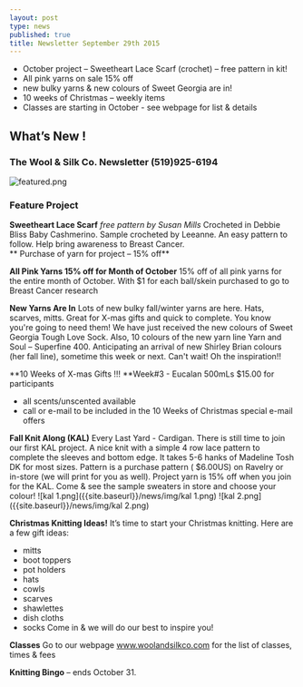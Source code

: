 ```yaml
---
layout: post
type: news
published: true
title: Newsletter September 29th 2015
---
```



-  October project – Sweetheart Lace Scarf (crochet) – free pattern in kit!
-  All pink yarns on sale 15% off 
-  new bulky yarns & new colours of Sweet Georgia are in!
-  10 weeks of Christmas – weekly items
-  Classes are starting in October - see webpage for list & details  

## **What’s New !** 

### The Wool & Silk Co. Newsletter  (519)925-6194

![featured.png]({{site.baseurl}}/news/img/featured.png)

### Feature Project
**Sweetheart Lace Scarf** _free pattern by Susan Mills_
Crocheted in Debbie Bliss Baby Cashmerino.  Sample crocheted by Leeanne.  An easy pattern to follow. Help bring awareness to Breast Cancer.  
** Purchase of yarn for project – 15% off** 

**All Pink Yarns 15% off for Month of October**
15% off of all pink yarns for the entire month of October. With $1 for each ball/skein purchased to go to Breast Cancer research

**New Yarns Are In**
Lots of new bulky fall/winter yarns are here. Hats, scarves, mitts. Great for X-mas gifts and quick to complete.  You know you're going to need them! We have just received the new colours of Sweet Georgia Tough Love Sock. 
Also, 10 colours of the new yarn line Yarn and Soul – Superfine 400. 
Anticipating an arrival of new Shirley Brian colours (her fall line), sometime this week or next. Can't wait!
Oh the inspiration!!

**10 Weeks of X-mas Gifts !!!
**Week#3  - Eucalan 500mLs   $15.00  for participants
- all scents/unscented available
- call or e-mail to be included in the 10 Weeks of Christmas special e-mail offers 

**Fall Knit Along (KAL)**
Every Last Yard - Cardigan.  There is still time to join our first KAL project. A nice knit with a simple 4 row lace pattern to complete the sleeves and bottom edge.  It takes 5-6 hanks of Madeline Tosh DK for most sizes. Pattern is a purchase pattern ( $6.00US) on Ravelry or in-store (we will print for you as well). Project yarn is 15% off when you join for the KAL.
Come & see the sample sweaters in store and choose your colour!
![kal 1.png]({{site.baseurl}}/news/img/kal 1.png)
![kal 2.png]({{site.baseurl}}/news/img/kal 2.png)

**Christmas Knitting Ideas!**
It’s time to start your Christmas knitting.  Here are a few gift ideas:
- mitts
- boot toppers
- pot holders
- hats
- cowls
- scarves
- shawlettes
- dish cloths
- socks
Come in & we will do our best to inspire you!

**Classes**
Go to our webpage www.woolandsilkco.com  for the list of classes, times & fees

**Knitting Bingo** – ends October 31.

